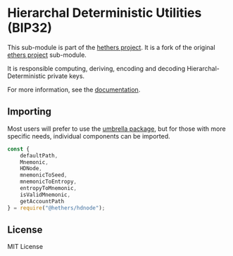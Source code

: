 Hierarchal Deterministic Utilities (BIP32)
==========================================

This sub-module is part of the [hethers project](https://github.com/hashgraph/hethers.js). It is a fork of the original [ethers project](https://github.com/ethers-io/ethers.js) sub-module.

It is responsible computing, deriving, encoding and decoding Hierarchal-Deterministic
private keys.

For more information, see the [documentation](https://docs.hedera.com/hethers/).

Importing
---------

Most users will prefer to use the [umbrella package](https://www.npmjs.com/package/@hashgraph/hethers),
but for those with more specific needs, individual components can be imported.

```javascript
const {
    defaultPath,
    Mnemonic,
    HDNode,
    mnemonicToSeed,
    mnemonicToEntropy,
    entropyToMnemonic,
    isValidMnemonic,
    getAccountPath
} = require("@hethers/hdnode");
```


License
-------

MIT License
